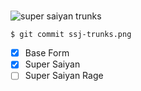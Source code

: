 #  

![super saiyan trunks](https://i.pinimg.com/originals/bf/ba/30/bfba309fdd8004f489045f2ae2cfe6a8.jpg)

```
$ git commit ssj-trunks.png
```

- [x] Base Form
- [x] Super Saiyan
- [ ] Super Saiyan Rage
